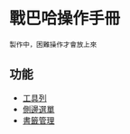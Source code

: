 # 戰巴哈操作手冊
```製作中，困難操作才會放上來```
## 功能
* [工具列](toolBar.md)
* [側邊選單](drawer.md)
* [書籤管理](bookmarkManager.md)